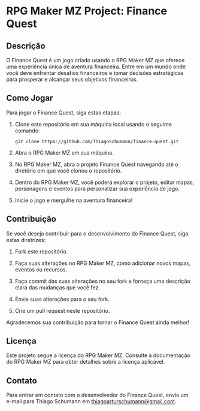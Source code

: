 # RPG Maker MZ Project: Finance Quest

## Descrição

O Finance Quest é um jogo criado usando o RPG Maker MZ que oferece uma experiência única de aventura financeira. Entre em um mundo onde você deve enfrentar desafios financeiros e tomar decisões estratégicas para prosperar e alcançar seus objetivos financeiros.

## Como Jogar

Para jogar o Finance Quest, siga estas etapas:

1. Clone este repositório em sua máquina local usando o seguinte comando:

   ```
   git clone https://github.com/ThiagoSchumann/finance-quest.git
   ```

2. Abra o RPG Maker MZ em sua máquina.

3. No RPG Maker MZ, abra o projeto Finance Quest navegando até o diretório em que você clonou o repositório.

4. Dentro do RPG Maker MZ, você poderá explorar o projeto, editar mapas, personagens e eventos para personalizar sua experiência de jogo.

5. Inicie o jogo e mergulhe na aventura financeira!

## Contribuição

Se você deseja contribuir para o desenvolvimento do Finance Quest, siga estas diretrizes:

1. Fork este repositório.

2. Faça suas alterações no RPG Maker MZ, como adicionar novos mapas, eventos ou recursos.

3. Faça commit das suas alterações no seu fork e forneça uma descrição clara das mudanças que você fez.

4. Envie suas alterações para o seu fork.

5. Crie um pull request neste repositório.

Agradecemos sua contribuição para tornar o Finance Quest ainda melhor!

## Licença

Este projeto segue a licença do RPG Maker MZ. Consulte a documentação do RPG Maker MZ para obter detalhes sobre a licença aplicável.

## Contato

Para entrar em contato com o desenvolvedor do Finance Quest, envie um e-mail para Thiago Schumann em thiagoarturschumann@gmail.com.
